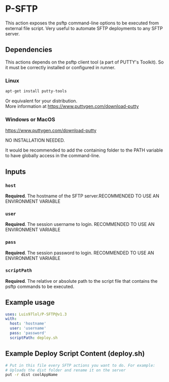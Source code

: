 # P-SFTP

This action exposes the psftp command-line options to be executed from external file script. Very useful to automate SFTP deployments to any SFTP server.

## Dependencies

This actions depends on the psftp client tool (a part of PUTTY's Toolkit). So it must be correctly installed or configured in runner.

### Linux

```bash
apt-get install putty-tools
```
Or equivalent for your distribution.  
More information at https://www.puttygen.com/download-putty

### Windows or MacOS

https://www.puttygen.com/download-putty

NO INSTALLATION NEEDED.

It would be recommended to add the containing folder to the PATH variable to have globally access in the command-line.


## Inputs

### `host`

**Required**. The hostname of the SFTP server.RECOMMENDED TO USE AN ENVIRONMENT VARIABLE

### `user`

**Required**. The session username to login. RECOMMENDED TO USE AN ENVIRONMENT VARIABLE

### `pass`

**Required**. The session password to login. RECOMMENDED TO USE AN ENVIRONMENT VARIABLE

### `scriptPath`

**Required**. The relative or absolute path to the script file that contains the psftp commands to be executed.

## Example usage

```yml
uses: Luis97lol/P-SFTP@v1.3
with:
  host: 'hostname'
  user: 'username'
  pass: 'password'
  scriptPath: deploy.sh
```
## Example Deploy Script Content (deploy.sh)

```bash
# Put in this file every SFTP actions you want to do. For example:
# Uploads the dist folder and rename it on the server
put -r dist coolAppName
```
